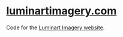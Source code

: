 # [luminartimagery.com](luminartimagery.com)
Code for the [Luminart Imagery website](luminartimagery.com).
